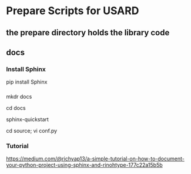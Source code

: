 # Prepare Scripts for USARD

## the **prepare** directory holds the library code


## docs

### Install Sphinx

pip install Sphinx


###

mkdr docs

cd docs

sphinx-quickstart

cd source; vi conf.py

### Tutorial
https://medium.com/@richyap13/a-simple-tutorial-on-how-to-document-your-python-project-using-sphinx-and-rinohtype-177c22a15b5b
